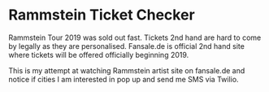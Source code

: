 # Rammstein Ticket Checker

Rammstein Tour 2019 was sold out fast. Tickets 2nd hand are hard to come by legally as they are personalised. Fansale.de is 
official 2nd hand site where tickets will be offered officially beginning 2019. 

This is my attempt at watching Rammstein artist site on fansale.de and notice if cities I am interested in pop up and send me 
SMS via Twilio. 
